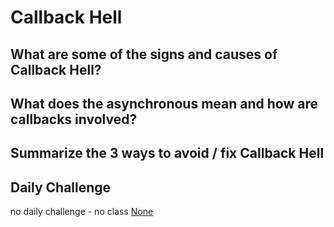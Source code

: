 # Callback Hell

## What are some of the signs and causes of Callback Hell?

## What does the asynchronous mean and how are callbacks involved?

## Summarize the 3 ways to avoid / fix Callback Hell

## Daily Challenge 
no daily challenge - no class
[None](https://github.com/derekshain)